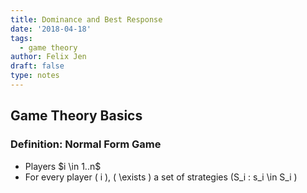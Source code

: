 ```yaml
---
title: Dominance and Best Response
date: '2018-04-18'
tags:
  - game theory
author: Felix Jen
draft: false
type: notes
---
```

## Game Theory Basics

### Definition: Normal Form Game

* Players $i \in 1..n\$
* For every player \( i \), \( \exists \) a set of strategies \(S_i : s_i \in S_i \) 
